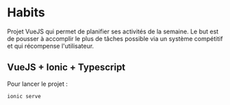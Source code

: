 # Habits

Projet VueJS qui permet de planifier ses activités de la semaine. Le but est de pousser à accomplir le plus de tâches possible via un système compétitif et qui récompense l'utilisateur.

## VueJS + Ionic + Typescript

Pour lancer le projet : 

```
ionic serve
```
